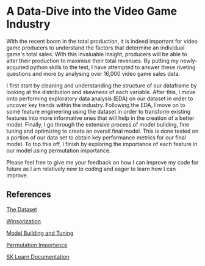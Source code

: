 # A Data-Dive into the Video Game Industry

With the recent boom in the total production, it is indeed important for video game producers to understand the factors that determine an individual game's total sales. With this invaluable insight, producers will be able to alter their production to maximise their total revenues. By putting my newly-acquried python skills to the test, I have attempted to answer these riveting questions and more by analysing over 16,000 video game sales data.

I first start by cleaning and understanding the structure of our dataframe by looking at the distribution and skewness of each variable. After this, I move onto performing exploratory data analysis (EDA) on our dataset in order to uncover key trends within the industry. Following the EDA, I move on to some feature engineering using the dataset in order to transform existing features into more informative ones that will help in the creation of a better model. Finally, I go through the extensive process of model buliding, fine tuning and optimizing to create an overall final model. This is done tested on a portion of our data set to obtain key performance metrics for our final model. To top this off, I finish by exploring the importance of each feature in our model using permutation importance. 

Please feel free to give me your feedback on how I can improve my code for future as I am relatively new to coding and eager to learn how I can improve. 

## References

[The Dataset](https://www.kaggle.com/gregorut/videogamesales)

[Winsorization](https://www.youtube.com/watch?v=WLFQxoXn_uw) 

[Model Building and Tuning](https://www.kaggle.com/kenjee/titanic-project-example)

[Permutation Importance](https://www.kaggle.com/nitindatta/fifa-in-depth-analysis-with-linear-regression)

[SK Learn Documentation](https://scikit-learn.org/stable/index.html)
